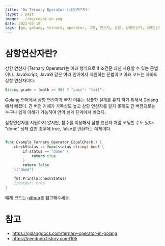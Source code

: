 ```yaml
---
title: 'Go Ternary Operator (삼항연산자)'
layout : post
image: ../img/cover-go.png
date: 2021-05-18
tags: [go, golang, ternary, operator, 고랭, 연산자, 삼항, 삼항연산자, 3항연산자]
---
```


# 삼항연산자란?

삼항 연산자 (Ternary Operator)는 아래 형식으로 if 조건문 대신 사용할 수 있는 문법이다. JavaScript, Java와 같은 여러 언어에서 지원하는 문법이고 아래 코드는 자바의 삼항 연산자이다. 

```java
String grade = (math >= 90) ? "pass": "fail";
```

Golang 언어에서 삼항 연산자가 빠진 이유는 심플한 설계를 유지 하기 위해서 Golang에서 빠졌다. 긴 버전 자체가 가독성도 높고 삼항 연산자를 알지 못해도 긴 버전으로는 누구나 쉽게 이해가 가능하여 언어 설계 단계에서 빠졌다. 

삼항연산자를 지원하지 않지만, 함수를 이용해서 삼항 연산자 처럼 코딩할 수도 있다. "done" 상태 값인 경우에 true, false를 반환하는 예제이다. 

```go

func Example_Ternary_Operator_EqualCheck() {
	checkStatus := func(status string) bool {
		if status == "done" {
			return true
		}
		return false
	}("done")

	fmt.Println(checkStatus)
	//Output: true
}


```



예제 코드는 [github](https://github.com/kenshin579/tutorials-go/tree/master/go-ternary)를 참고해주세요.

# 참고

- https://golangdocs.com/ternary-operator-in-golang
- https://needneo.tistory.com/105





